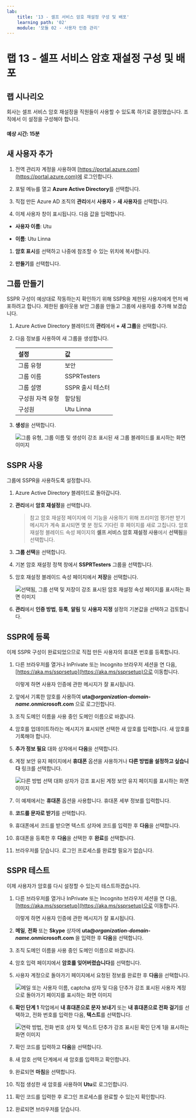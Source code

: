 ```yaml
---
lab:
    title: '13 - 셀프 서비스 암호 재설정 구성 및 배포'
    learning path: '02'
    module: '모듈 02 - 사용자 인증 관리'
---
```


# 랩 13 - 셀프 서비스 암호 재설정 구성 및 배포

## 랩 시나리오

회사는 셀프 서비스 암호 재설정을 직원들이 사용할 수 있도록 하기로 결정했습니다. 조직에서 이 설정을 구성해야 합니다.

#### 예상 시간: 15분

## 새 사용자 추가

1. 전역 관리자 계정을 사용하여 [https://portal.azure.com](https://portal.azure.com)에 로그인합니다.

1. 포털 메뉴를 열고 **Azure Active Directory**를 선택합니다.

1. 직접 만든 Azure AD 조직의 **관리**에서 **사용자** > **새 사용자**를 선택합니다.

1. 이제 사용자 창이 표시됩니다. 다음 값을 입력합니다.

- **사용자 이름**: Utu

- **이름**: Utu Linna

1. **암호 표시**를 선택하고 나중에 참조할 수 있는 위치에 복사합니다.

1. **만들기**를 선택합니다.

## 그룹 만들기

SSPR 구성이 예상대로 작동하는지 확인하기 위해 SSPR을 제한된 사용자에게 먼저 배포하려고 합니다. 제한된 롤아웃용 보안 그룹을 만들고 그룹에 사용자를 추가해 보겠습니다.

1. Azure Active Directory 블레이드의 **관리**에서 **+ 새 그룹**을 선택합니다.

1. 다음 정보를 사용하여 새 그룹을 생성합니다.

    | **설정**| **값**|
    | :--- | :--- |
    | 그룹 유형| 보안|
    | 그룹 이름| SSPRTesters|
    | 그룹 설명| SSPR 출시 테스터|
    | 구성원 자격 유형| 할당됨|
    | 구성원| Utu Linna|
    
1. **생성**을 선택합니다.

    ![그룹 유형, 그룹 이름 및 생성이 강조 표시된 새 그룹 블레이드를 표시하는 화면 이미지](./media/lp2-mod2-create-sspr-security-group.png)

## SSPR 사용

그룹에 SSPR을 사용하도록 설정합니다.

1. Azure Active Directory 블레이드로 돌아갑니다.

1. **관리**에서 **암호 재설정**을 선택합니다.

    >참고
    >암호 재설정 페이지에 이 기능을 사용하기 위해 프리미엄 평가판 받기 메시지가 계속 표시되면 몇 분 정도 기다린 후 페이지를 새로 고칩니다.
    암호 재설정 블레이드 속성 페이지의 **셀프 서비스 암호 재설정 사용**에서 **선택됨**을 선택합니다.

1. **그룹 선택**을 선택합니다.

1. 기본 암호 재설정 정책 창에서 **SSPRTesters** 그룹을 선택합니다.

1. 암호 재설정 블레이드 속성 페이지에서 **저장**을 선택합니다.

    ![선택됨, 그룹 선택 및 저장이 강조 표시된 암호 재설정 속성 페이지를 표시하는 화면 이미지](./media/lp2-mod2-enable-password-reset-for-selected-group.png)

1. **관리**에서 **인증 방법**, **등록**, **알림** 및 **사용자 지정** 설정의 기본값을 선택하고 검토합니다.

## SSPR에 등록

이제 SSPR 구성이 완료되었으므로 직접 만든 사용자의 휴대폰 번호를 등록합니다.

1. 다른 브라우저를 열거나 InPrivate 또는 Incognito 브라우저 세션을 연 다음, [https://aka.ms/ssprsetup](https://aka.ms/ssprsetup)으로 이동합니다.

    이렇게 하면 사용자 인증에 관한 메시지가 잘 표시됩니다.

1. 앞에서 기록한 암호를 사용하여 **uta@***organization-domain-name***.onmicrosoft.com** 으로 로그인합니다.

1. 조직 도메인 이름을 사용 중인 도메인 이름으로 바꿉니다.

1. 암호를 업데이트하라는 메시지가 표시되면 선택한 새 암호를 입력합니다. 새 암호를 기록해야 합니다.

1. **추가 정보 필요** 대화 상자에서 **다음**을 선택합니다.

1. 계정 보안 유지 페이지에서 **휴대폰** 옵션을 사용하거나 **다른 방법을 설정하고 싶습니다** 링크를 선택합니다.

    ![다른 방법 선택 대화 상자가 강조 표시된 계정 보안 유지 페이지를 표시하는 화면 이미지](./media/lp2-mod2-keep-your-account-secure-page.png)

1. 이 예제에서는 **휴대폰** 옵션을 사용합니다. 휴대폰 세부 정보를 입력합니다.

1. **코드를 문자로 받기**를 선택합니다.

1. 휴대폰에서 코드를 받으면 텍스트 상자에 코드를 입력한 후 **다음**을 선택합니다.

1. 휴대폰을 등록한 후 **다음**을 선택한 후 **완료**를 선택합니다.

1. 브라우저를 닫습니다. 로그인 프로세스를 완료할 필요가 없습니다.

## SSPR 테스트

이제 사용자가 암호를 다시 설정할 수 있는지 테스트하겠습니다.

1. 다른 브라우저를 열거나 InPrivate 또는 Incognito 브라우저 세션을 연 다음, [https://aka.ms/ssprsetup](https://aka.ms/ssprsetup)으로 이동합니다.

    이렇게 하면 사용자 인증에 관한 메시지가 잘 표시됩니다.

1. **메일**, **전화** 또는 **Skype** 상자에 **uta@***organization-domain-name***.onmicrosoft.com** 을 입력한 후 **다음**을 선택합니다.

1. 조직 도메인 이름을 사용 중인 도메인 이름으로 바꿉니다.

1. 암호 입력 페이지에서 **암호를 잊어버렸습니다**를 선택합니다.

1. 사용자 계정으로 돌아가기 페이지에서 요청된 정보를 완료한 후 **다음**을 선택합니다.

    ![메일 또는 사용자 이름, captcha 상자 및 다음 단추가 강조 표시된 사용자 계정으로 돌아가기 페이지를 표시하는 화면 이미지](./media/lp2-mod2-get-back-into-your-account-page.png)

1. **확인 단계 1** 작업에서 **내 휴대폰으로 문자 보내기** 또는 **내 휴대폰으로 전화 걸기**를 선택하고, 전화 번호를 입력한 다음, **텍스트**를 선택합니다.

    ![연락 방법, 전화 번호 상자 및 텍스트 단추가 강조 표시된 확인 단계 1을 표시하는 화면 이미지](./media/lp2-mod2-sspr-verification-step-1.png)

1. 확인 코드를 입력하고 **다음**을 선택합니다.

1. 새 암호 선택 단계에서 새 암호를 입력하고 확인합니다.

1. 완료되면 **마침**을 선택합니다.

1. 직접 생성한 새 암호를 사용하여 **Utu**로 로그인합니다.

1. 확인 코드를 입력한 후 로그인 프로세스를 완료할 수 있는지 확인합니다.

1. 완료되면 브라우저를 닫습니다.
